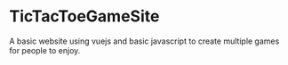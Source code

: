 # TicTacToeGameSite
A basic website using vuejs and basic javascript to create multiple games for people to enjoy. 
